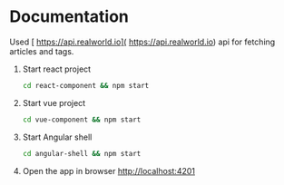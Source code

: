 # Documentation
Used [ https://api.realworld.io]( https://api.realworld.io) api for fetching articles and tags.
1. Start react project
    ```bash
    cd react-component && npm start
    ```

2. Start vue project
    ```bash
    cd vue-component && npm start
    ```

3. Start Angular shell
    ```bash
    cd angular-shell && npm start
    ```

4. Open the app in browser [http://localhost:4201](http://localhost:4201)